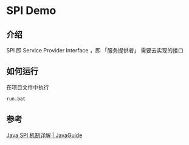 # SPI Demo

## 介绍

SPI 即 Service Provider Interface ，即 「服务提供者」 需要去实现的接口

## 如何运行

在项目文件中执行

```sh
run.bat
```

## 参考

[Java SPI 机制详解 | JavaGuide](https://javaguide.cn/java/basis/spi.html#service-provider-interface)
